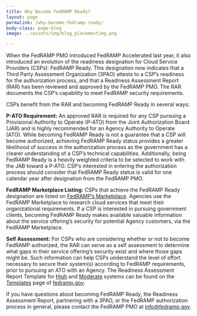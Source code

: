 ```yaml
---
title: Why Become FedRAMP Ready?
layout: page
permalink: /why-become-fedramp-ready/
body-class: page-blog
image: ../assets/img/blog_placementimg.png

---
```

When the FedRAMP PMO introduced FedRAMP Accelerated last year, it also introduced an evolution of the readiness designation for Cloud Service Providers (CSPs): FedRAMP Ready. This designation now indicates that a Third Party Assessment Organization (3PAO) attests to a CSP’s readiness for the authorization process, and that a Readiness Assessment Report (RAR) has been reviewed and approved by the FedRAMP PMO. The RAR documents the CSP’s capability to meet FedRAMP security requirements.

CSPs benefit from the RAR and becoming FedRAMP Ready in several ways:

  **P-ATO Requirement:** An approved RAR is required for any CSP pursuing a Provisional Authority to Operate (P-ATO) from the Joint Authorization Board (JAB) and is highly recommended for an Agency Authority to Operate (ATO). While becoming FedRAMP Ready is not a guarantee that a CSP will become authorized, achieving FedRAMP Ready status provides a greater likelihood of success in the authorization process as the government has a clearer understanding of a CSP’s technical capabilities. Additionally, being FedRAMP Ready is a heavily weighted criteria to be selected to work with the JAB toward a P-ATO. CSP’s interested in entering the authorization process should consider that FedRAMP Ready status is valid for one calendar year after designation from the FedRAMP PMO.

  **FedRAMP Marketplace Listing:** CSPs that achieve the FedRAMP Ready designation are listed on [FedRAMP’s Marketplace](www.marketplace.fedramp.gov). Agencies use the FedRAMP Marketplace to research cloud services that meet their organizational requirements. If a CSP is interested in pursuing government clients, becoming FedRAMP Ready makes available valuable information about the service offering’s security for potential Agency customers, via the FedRAMP Marketplace.

  **Self Assessment:** For CSPs who are considering whether or not to become FedRAMP authorized, the RAR can serve as a self assessment to determine what gaps in their service offering’s security exist and where those gaps might be. Such information can help CSPs understand the level of effort necessary to secure their system(s) according to FedRAMP requirements, prior to pursuing an ATO with an Agency. The Readiness Assessment Report Template for [High](https://s3.amazonaws.com/sitesusa/wp-content/uploads/sites/482/2016/04/FedRAMP-High-RAR-Template-v1.0-2.docx) and [Moderate](https://s3.amazonaws.com/sitesusa/wp-content/uploads/sites/482/2016/04/FedRAMP-Moderate-RAR-Template-v1.2-3.docx) systems can be found on the [Templates](https://www.fedramp.gov/resources/templates-2016/) page of [fedramp.gov](www.fedramp.gov).

If you have questions about becoming FedRAMP Ready, the Readiness Assessment Report, partnering with a 3PAO, or the FedRAMP authorization process in general, please contact the FedRAMP PMO at [info@fedramp.gov](mailto:info@fedramp.gov).
